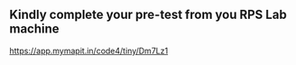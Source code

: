 ## Kindly complete your pre-test from you RPS Lab machine
https://app.mymapit.in/code4/tiny/Dm7Lz1


